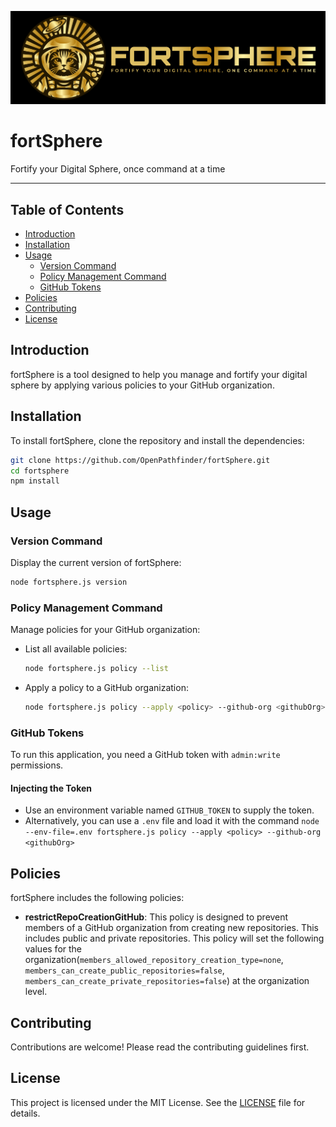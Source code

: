 ![Logo for FORTSPHERE featuring a cat in a gold astronaut helmet surrounded by rays and a planet above, alongside the text 'FORTSPHERE' and the tagline 'Fortify your digital sphere, one command at a time' in gold gradient on a black background.](https://raw.githubusercontent.com/OpenPathfinder/branding/refs/heads/main/fortSphere/variation_header.png)

# fortSphere

Fortify your Digital Sphere, once command at a time

---


## Table of Contents

- [Introduction](#introduction)
- [Installation](#installation)
- [Usage](#usage)
  - [Version Command](#version-command)
  - [Policy Management Command](#policy-management-command)
  - [GitHub Tokens](#github-tokens)
- [Policies](#policies)
- [Contributing](#contributing)
- [License](#license)

## Introduction

fortSphere is a tool designed to help you manage and fortify your digital sphere by applying various policies to your GitHub organization.

## Installation

To install fortSphere, clone the repository and install the dependencies:

```sh
git clone https://github.com/OpenPathfinder/fortSphere.git
cd fortsphere
npm install
```

## Usage

### Version Command

Display the current version of fortSphere:

```bash
node fortsphere.js version
```

### Policy Management Command

Manage policies for your GitHub organization:

- List all available policies:
    ```bash
    node fortsphere.js policy --list
    ```
- Apply a policy to a GitHub organization:
    ```bash
    node fortsphere.js policy --apply <policy> --github-org <githubOrg>
    ```

### GitHub Tokens

To run this application, you need a GitHub token with `admin:write` permissions.

#### Injecting the Token

- Use an environment variable named `GITHUB_TOKEN` to supply the token.
- Alternatively, you can use a `.env` file and load it with the command `node --env-file=.env fortsphere.js policy --apply <policy> --github-org <githubOrg>`

## Policies

fortSphere includes the following policies:

- **restrictRepoCreationGitHub**: This policy is designed to prevent members of a GitHub organization from creating new repositories. This includes public and private repositories. This policy will set the following values for the organization(`members_allowed_repository_creation_type=none`, `members_can_create_public_repositories=false`, `members_can_create_private_repositories=false`) at the organization level.

## Contributing

Contributions are welcome! Please read the contributing guidelines first.

## License
This project is licensed under the MIT License. See the [LICENSE](LICENSE) file for details.